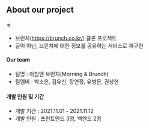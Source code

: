 ## About our project

ㅎ

- 브런치(https://brunch.co.kr/) 클론 프로젝트
- 글이 아닌, 브런치에 대한 정보를 공유하는 서비스로 재구현

#### Our team

- 팀명 : 아침엔 브런치(Morning & Brunch)
- 팀멤버 : 박소윤, 김유신, 장연정, 유병문, 권상현

#### 개발 인원 및 기간

- 개발 기간 : 2021.11.01 - 2021.11.12
- 개발 인원 : 프런트엔드 3명, 백엔드 2명
